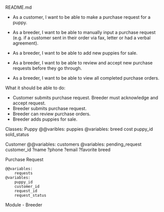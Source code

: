 README.md

- As a customer, I want to be able to make a purchase request for a puppy.

- As a breeder, I want to be able to manually input a purchase request (e.g. if a customer sent in their order via fax, letter or had a verbal agreement).

- As a breeder, I want to be able to add new puppies for sale.

- As a breeder, I want to be able to review and accept new purchase requests before they go through.

- As a breeder, I want to be able to view all completed purchase orders.

What it should be able to do:
- Customer submits purchase request. Breeder must acknowledge and accept request.
- Breeder submits purchase request.
- Breeder can review purchase orders.
- Breeder adds puppies for sale.

Classes:
Puppy
	@@varibles:
		puppies
	@variables:
		breed
		cost
		puppy_id
		sold_status

Customer
	@@variables:
		customers
	@variables:
		pending_request
		customer_id
		?name
		?phone
		?email
		?favorite breed

Purchase Request
	
	@@variables:
		requests
	@variables:
		puppy_id
		customer_id
		request_id
		request_status

	

Module - Breeder
